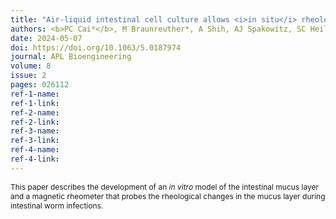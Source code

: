 ```yaml
---
title: "Air-liquid intestinal cell culture allows <i>in situ</i> rheological characterization of intestinal mucus"
authors: <b>PC Cai*</b>, M Braunreuther*, A Shih, AJ Spakowitz, SC Heilshorn, GG Fuller 
date: 2024-05-07
doi: https://doi.org/10.1063/5.0187974
journal: APL Bioengineering
volume: 8
issue: 2
pages: 026112
ref-1-name: 
ref-1-link: 
ref-2-name: 
ref-2-link: 
ref-3-name:
ref-3-link:
ref-4-name:
ref-4-link:
---
```


<span style="font-size:12px;">This paper describes the development of an <i>in vitro</i> model of the intestinal mucus layer and a magnetic rheometer that probes the rheological changes in the mucus layer during intestinal worm infections.</span>